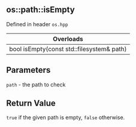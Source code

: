 ## os::path::isEmpty
Defined in header `os.hpp`

| Overloads |
| --- |
| bool isEmpty(const std::filesystem& path) |

## Parameters
`path` - the path to check

## Return Value
`true` if the given path is empty, `false` otherwise.